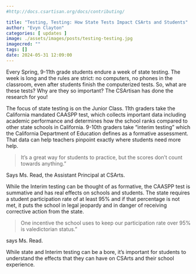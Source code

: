 ```yaml
---
#http://docs.csartisan.org/docs/contributing/

title: "Testing, Testing: How State Tests Impact CSArts and Students"
author: "Evyn Clayton"
categories: [ updates ]
image: ./assets/images/posts/testing-testing.jpg
imagecred: ""
tags: []
date: 2024-05-31 12:09:00
---
```

Every Spring, 9-11th grade students endure a week of state testing. The week is long and the rules are strict: no computers, no phones in the classroom, even after students finish the computerized tests. So, what are these tests?  Why are they so important? The CSArtisan has done the research for you!

The focus of state testing is on the Junior Class. 11th graders take the California mandated CAASPP test, which collects important data including academic performance and determines how the school ranks compared to other state schools in California. 9-10th graders take “interim testing” which the California Department of Education defines as a formative assessment. That data can help teachers pinpoint exactly where students need more help. 

> It’s a great way for students to practice, but the scores don’t count towards anything.” 

Says Ms. Read, the Assistant Principal at CSArts. 

While the Interim testing can be thought of as formative, the CAASPP test is summative and has real effects on schools and students. The state requires a student participation rate of at least 95% and if that percentage is not met, it puts the school in legal jeopardy and in danger of receiving corrective action from the state. 

> One incentive the school uses to keep our participation rate over 95% is valedictorian status.” 

says Ms. Read. 

While state and Interim testing can be a bore, it’s important for students to understand the effects that they can have on CSArts and their school experience.